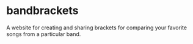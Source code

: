 # bandbrackets
A website for creating and sharing brackets for comparing your favorite songs from a particular band.  
